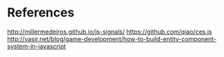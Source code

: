 

# References

http://millermedeiros.github.io/js-signals/
https://github.com/qiao/ces.js
http://vasir.net/blog/game-development/how-to-build-entity-component-system-in-javascript
